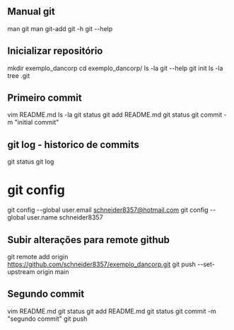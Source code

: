 ## Manual git
man git
man git-add
git -h
git --help

## Inicializar repositório
mkdir exemplo_dancorp
cd exemplo_dancorp/
ls -la
git --help
git init
ls -la
tree .git

## Primeiro commit
vim README.md
ls -la
git status
git add README.md 
git status
git commit -m "initial commit"

## git log - historico de commits
git status
git log

# git config
git config --global user.email schneider8357@hotmail.com
git config --global user.name schneider8357

## Subir alterações para remote github
git remote add origin https://github.com/schneider8357/exemplo_dancorp.git
git push --set-upstream origin main

## Segundo commit
vim README.md 
git status
git add README.md 
git status
git commit -m "segundo commit"
git push